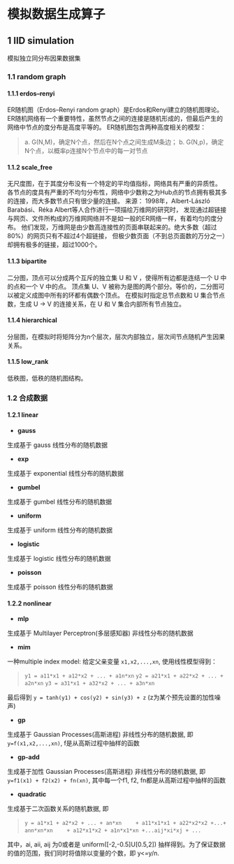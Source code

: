 # 模拟数据生成算子

## 1 IID simulation

模拟独立同分布因果数据集

### 1.1 random graph

#### 1.1.1 erdos–renyi

ER随机图（Erdos–Renyi random graph）是Erdos和Renyi建立的随机图理论。
ER随机网络有一个重要特性，虽然节点之间的连接是随机形成的，但最后产生的网络中节点的度分布是高度平等的。
ER随机图包含两种高度相关的模型：
> a. G(N,M)，确定N个点，然后在N个点之间生成M条边；
> b. G(N,p)，确定N个点，以概率p连接N个节点中的每一对节点

#### 1.1.2 scale_free

无尺度图，在于其度分布没有一个特定的平均值指标，网络具有严重的异质性。
各节点的度具有严重的不均匀分布性，网络中少数称之为Hub点的节点拥有极其多的连接，而大多数节点只有很少量的连接。
来源：
    1998年，Albert-László Barabási、Réka Albert等人合作进行一项描绘万维网的研究时，
    发现通过超链接与网页、文件所构成的万维网网络并不是如一般的ER网络一样，有着均匀的度分布。
    他们发现，万维网是由少数高连接性的页面串联起来的。绝大多数（超过80%）的网页只有不超过4个超链接，
    但极少数页面（不到总页面数的万分之一）却拥有极多的链接，超过1000个。

#### 1.1.3 bipartite

二分图，顶点可以分成两个互斥的独立集 U 和 V ，使得所有边都是连结一个 U 中的点和一个 V 中的点。
顶点集 U、V 被称为是图的两个部分。等价的，二分图可以被定义成图中所有的环都有偶数个顶点。
在模拟时指定总节点数和 U 集合节点数，生成 U -> V 的连接关系，在 U 和 V 集合内部所有节点独立。

#### 1.1.4 hierarchical

分层图，在模拟时将矩阵分为n个层次，层次内部独立，层次间节点随机产生因果关系。

#### 1.1.5 low_rank

低秩图，低秩的随机图结构。

### 1.2 合成数据

#### 1.2.1 linear

- **gauss**

生成基于 gauss 线性分布的随机数据

- **exp**

生成基于 exponential 线性分布的随机数据

- **gumbel**

生成基于 gumbel 线性分布的随机数据

- **uniform**

生成基于 uniform 线性分布的随机数据

- **logistic**

生成基于 logistic 线性分布的随机数据

- **poisson**

生成基于 poisson 线性分布的随机数据

#### 1.2.2 nonlinear

- **mlp**

生成基于 Multilayer Perceptron(多层感知器) 非线性分布的随机数据

- **mim**

一种multiple index model: 给定父亲变量 `x1,x2,...,xn`, 使用线性模型得到：
> `y1 = a11*x1 + a12*x2 + ... + a1n*xn`
> `y2 = a21*x1 + a22*x2 + ... + a2n*xn`
> `y3 = a31*x1 + a32*x2 + ... + a3n*xn`

最后得到 `y = tanh(y1) + cos(y2) + sin(y3) + z` (z为某个预先设置的加性噪声)

- **gp**

生成基于 Gaussian Processes(高斯进程) 非线性分布的随机数据, 即 `y=f(x1,x2,...,xn)`, f是从高斯过程中抽样的函数

- **gp-add**

生成基于加性 Gaussian Processes(高斯进程) 非线性分布的随机数据, 即 `y=f1(x1) + f2(x2) + fn(xn)`, 其中每一个f1, f2, fn都是从高斯过程中抽样的函数

- **quadratic**

生成基于二次函数关系的随机数据, 即
> `y = a1*x1 + a2*x2 + ... + an*xn`
> &emsp;&emsp;`+ a11*x1*x1 + a22*x2*x2 +...+ ann*xn*xn`
> &emsp;&emsp;`+ a12*x1*x2 + a1n*x1*xn +...aij*xi*xj + ...`

其中，ai, aii, aij 为0或者是 uniform([-2,-0.5]U[0.5,2]) 抽样得到。为了保证数据的值的范围，我们同时将值除以变量的个数，即 y<=y/n.
